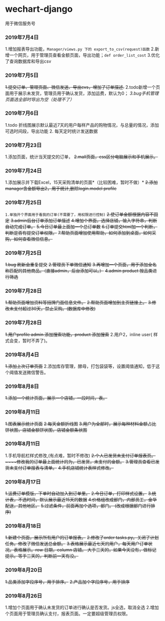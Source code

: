 # wechart-django
用于微信服务号

### 2019年7月4日
1.增加报表导出功能，`Manager/views.py 下的 export_to_csv(request)函数`
2.新增一个网页，用于管理员查看金额页面，导出功能；`def order_list_cost`
3.优化了查询数据库和导出csv
### 2019年7月5日
~~1.提交订单、管理页面、微信发送、导出cvs，增加了订单描述.~~
2.todo新增一个页面用于展示未发货，管理员用于确认发货，添加运费，默认为0；
_3.bug手机管理页面选全部时导出为空（处理不了）_
### 2019年7月6日
1.todo 折线图展示默认最近7天的用户每样产品的购物情况，与总量的情况，添加可选时间段，导出功能
2. 每天定时统计发送数据
### 2019年7月23日
1.添加页面，统计当天提交的订单，
~~2.mall页面，css区分电脑展示和手机展示。~~
### 2019年7月24日
1.添加展示并下载Excel，15天采购清单的页面*（比较困难，暂时不做）*
~~2.添加manager含金额导出2，用于统计,删除login.model profile~~
### 2019年7月25日
`1.单独开个界面用于看我的订单(不需要了，用权限进行控制)`
~~2.使订单金额根据内容不固定~~
~~3.admin后台订单添加订单描述~~
~~4.增加个界面，选择店铺，输入字符串，判断自动完成订单。~~
~~5.今日订单最上面加一个总订单数~~
~~6.订单提交html加一个判断，判断是否有提交订单权限。~~
~~7.帮助页面增加使用帮助，如何添加到桌面，如何采购，如何查看微信信息。~~
### 2019年7月25日
~~1.bug 刷新会重复提交~~
~~2.管理员下单微信通知~~
~~3.再增加一个页面，用于添加全名称匹配的其他商品。（直接admin，后台添加可以。）~~
~~4.admin product 按品类进行筛选~~
### 2019年7月28日
~~1.帮助页面增加资料等招牌门面信息文件。~~
~~2.帮助页面增加到主页链接上。~~
~~3.修改未支付超过30天，禁止采购。(数据库中修改)~~
### 2019年7月28日
~~1.用户profile admin 添加搜索功能，product 添加搜索~~
2.用户2，inline user( 样式会变，暂时不弄了)。
### 2019年8月4日
~~1.添加上次订单页面~~
2.添加库存管理，酵母，打包袋袋等，设置阈值通知，低于这个阈值发送微信警告。
### 2019年8月8日
~~1.添加一个统计页面，展示一个店铺，一段时间，表。~~
### 2019年8月11日
~~1.图表展示统计页面~~
~~2.每天金额折线图~~
~~3.用户为全部时，展示每种材料金额占比饼状图，店铺金额饼状图，店铺金额条状图~~
### 2019年8月11日
1.手机导航栏样式修改,(有点难，暂时不修改)
~~2.个人已发货未支付订单报表页。~~~~修改我的订单最上面统计的为，已发货，未支付的金额。~~
~~3.管理员查看已发货未支付订单报表与清单。~~
~~4.手机店铺统计表样式修改。~~
### 2019年8月17日
~~1.运费订单模版，下单时自动加入到订单里。~~
~~2.今日订单，打印样式设置。~~
~~3.统计表，不选时间，默认展示最近15天的数据~~
~~4.价格组改成部门，内部员工，金华配送，其他地区。~~
~~5.过滤条件，前面再加个选项，部门。 (改成根据部门进行排序)~~
### 2019年8月18日
~~1.新建个页面，展示所有用户的订单报表。~~
~~2.修改了order tasks.py。关闭了计划任务。修改了微信发送总金额。~~
~~3.表格展示最近七天的用户，每天用户订单状况。表格展示。row 日期，column 店铺。
大于三天的，如果今天没有，做标记提示。等于三天的，判断前一天有没。~~
### 2019年8月20日
~~1.品类添加字段序号，用于排序。~~
~~2.产品加个字段序号，用于排序~~
### 2019年8月26日
1.增加个页面用于确认未发货的订单进行确认是否发货。js全选，取消全选
2.增加个页面用于管理员确认支付，报表页面。一定要超级管理员权限。
